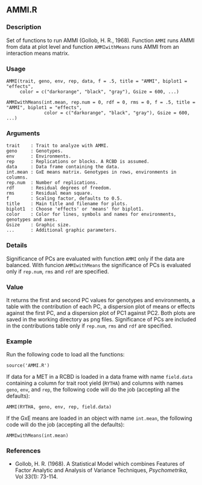 AMMI.R
------

### Description
Set of functions to run AMMI (Gollob, H. R., 1968).
Function `AMMI` runs AMMI from data at plot level and function `AMMIwithMeans` runs AMMI from
an interaction means matrix.

### Usage

```{r eval=F}
AMMI(trait, geno, env, rep, data, f = .5, title = "AMMI", biplot1 = "effects",
     color = c("darkorange", "black", "gray"), Gsize = 600, ...)
```
```{r eval=F}
AMMIwithMeans(int.mean, rep.num = 0, rdf = 0, rms = 0, f = .5, title = "AMMI", biplot1 = "effects",
              color = c("darkorange", "black", "gray"), Gsize = 600, ...)
```
### Arguments

```
trait    : Trait to analyze with AMMI.
geno     : Genotypes.
env      : Environments.
rep      : Replications or blocks. A RCBD is assumed.
data     : Data frame containing the data.
int.mean : GxE means matrix. Genotypes in rows, environments in columns.
rep.num  : Number of replications.
rdf      : Residual degrees of freedom.
rms      : Residual mean square.
f        : Scaling factor, defaults to 0.5.
title    : Main title and filename for plots.
biplot1  : Choose 'effects' or 'means' for biplot1.
color    : Color for lines, symbols and names for environments, genotypes and axes.
Gsize    : Graphic size.
...      : Additional graphic parameters.
```

### Details
Significance of PCs are evaluated with function `AMMI` only if the data are balanced.
With funcion `AMMIwithMeans` the significance of PCs is evaluated only if `rep.num`,
`rms` and `rdf` are specified.

### Value
It returns the first and second PC values for genotypes and environments, a table with the
contribution of each PC, a dispersion plot of means or effects against the first PC, and a
dispersion plot of PC1 against PC2. Both plots are saved in the working directory as png files.
Significance of PCs are included in the contributions table only if `rep.num`, `rms` and `rdf`
are specified.

### Example

Run the following code to load all the functions:

```{r eval=F}
source('AMMI.R')
```

If data for a MET in a RCBD is loaded in a data frame with name `field.data`
containing a column for trait root yield (`RYTHA`) and columns with names `geno`, `env`,
and `rep`, the following code will do the job (accepting all the defaults):
```{r eval=F}
AMMI(RYTHA, geno, env, rep, field.data)
```

If the GxE means are loaded in an object with name `int.mean`, the following code will do the job
(accepting all the defaults):
```{r eval=F}
AMMIwithMeans(int.mean)
```

### References

* Gollob, H. R. (1968). A Statistical Model which combines Features of Factor Analytic and Analysis
of Variance Techniques, *Psychometrika*, Vol 33(1): 73-114.
